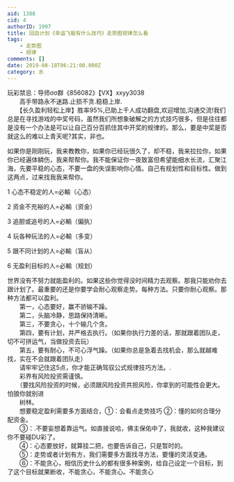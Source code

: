 ```yaml
---
aid: 1388
cid: 4
authorID: 1997
title: 回血计划《幸运飞艇有什么技巧》走势图规律怎么看
tags:
    - 走势图
    - 规律
comments: []
date: 2019-08-18T06:21:00.000Z
category: 水
---
```


玩彩禁忌：导师σσ群《856082》【VX】xxyy3038  
　　高手带路永不迷路.止损不贪.稳稳上岸.  
　　【长久盈利轻松上岸】胜率95%,已助上千人成功翻盘,欢迎增加,沟通交流!我们总是在寻找游戏的中奖号码，虽然我们所想象破解之的方式技巧很多，但是往往都是没有一个办法是可以让自己百分百抓住其中开奖的规律的。那么，要是中奖是否就这么的难以上青天呢?其实，非也。

如果你是刚刚玩，我来教教你，如果你已经玩很久了，却不稳，我来拉拉你，如果你已经遍体鳞伤，我来帮帮你。我不能保证你一夜致富但希望能细水长流，汇聚江海，先要平稳的心态，不要一盘的失误影响你心情。自己有规划性和目标性。做到这两点，过来找我我来帮你。

1 心态不稳定的人=必輸（心态）

2 资金不充裕的人=必輸（资金）

3 追胆或追号的人=必輸（偏执）

4 玩各种玩法的人=必輸（多变）

5 跟不同计划的人=必輸（盲从）

6 无盈利目标的人=必輸（规划）

世界没有不努力就能盈利的。如果这些你觉得没时间精力去观察。那我只能劝你去跟计划了。最重要的还是你要学会耐心观察走势。每种方法。只要你耐心观察。那种方法都可以盈利。  
　　第一，心态要好，赢不骄输不躁。  
　　第二，头脑冷静，思路保持清晰。  
　　第三，不要贪心，十个输几个贪。  
　　第四，要有计划，并严格去执行。（如果你执行力差的话，那就跟着团队走，切不可拼运气，当做投资去玩）  
　　第五，要有耐心，不可心浮气躁。（如果你总是急着去找机会，那么就越难找，实在不会就跟着团队走）  
　　请牢牢记住这5点，你才能正确驾驭公式规律技巧方法。.  
　　彩界有风险投资需谨慎。  
　　（要找风险投资的时候，必须跟风险投资共担风险，你拿到的可能性会更大。怕狼你就别进  
　　树林。  
　　想要稳定盈利需要多方面结合，①：会看点走势技巧 ②：懂的如何合理分配资金。  
　　③：.不要妄想着靠运气。如直接说哈，佛主保佑中了，我就收，这种我建议你不要碰DU彩了。  
　　④：心态要放好，就算挂二把，也要告诉自己，只是暂时的。  
　　⑤：走势或者计划有方，我们需要多方面找寻方法，要懂的灵活变通。  
　　⑥：不能贪心，相信历史什么的都有很多种案例，给自己设定一个目标，到了这个目标就果断收，不能贪心，不能贪心。不能贪心
